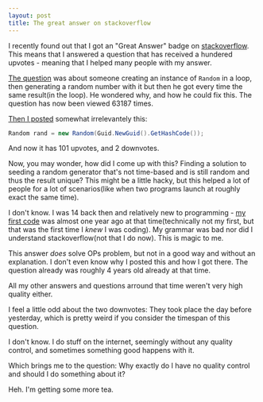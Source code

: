 ```yaml
---
layout: post
title: The great answer on stackoverflow
---
```


I recently found out that I got an "Great Answer" badge on [stackoverflow](http://stackoverflow.com). This means that I answered a question that has received a hundered upvotes - meaning that I helped many people with my answer.

[The question](http://stackoverflow.com/questions/1785744/) was about someone creating an instance of `Random` in a loop, then generating a random number with it but then he got every time the same result(in the loop). He wondered why, and how he could fix this. The question has now been viewed 63187 times.

[Then I posted](http://stackoverflow.com/a/18267477/2622807) somewhat irrelevantely this:
```c#
Random rand = new Random(Guid.NewGuid().GetHashCode());
```

And now it has 101 upvotes, and 2 downvotes.

Now, you may wonder, how did I come up with this?  Finding a solution to seeding a random generator that's not time-based and is still random and thus the result unique? This might be a little hacky, but this helped a lot of people for a lot of scenarios(like when two programs launch at roughly exact the same time).

I don't know. I was 14 back then and relatively new to programming - [my first code](http://web.archive.org/web/20151110205042/http://mcdzienny.cba.pl/viewtopic.php?f=19&t=1565) was almost  one year ago at that time(technically not my first, but that was the first time I _knew_ I was coding). My grammar was bad nor did I understand stackoverflow(not that I do now). This is magic to me.

This answer _does_ solve OPs problem, but not in a good way and without an explanation. I don't even know why I posted this and how I got there. The question already was roughly 4 years old already at that time.

All my other answers and questions arround that time weren't very high quality either.

I feel a little odd about the two downvotes: They took place the day before yesterday, which is pretty weird if you consider the timespan of this question.

I don't know. I do stuff on the internet, seemingly without any quality control, and sometimes something good happens with it.

Which brings me to the question: Why exactly do I have no quality control and should I do something about it?

Heh. I'm getting some more tea.